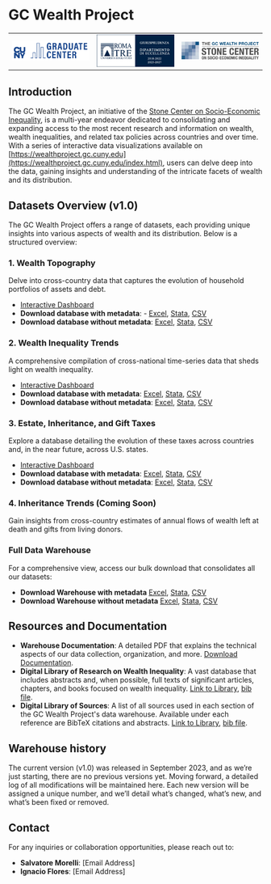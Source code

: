 # GC Wealth Project

<table align="center" width="80%">
  <tr>
    <td align="center" width="33.33%">
      <img src="logos/gc_logo.png" alt="GC Logo" style="width:100%;" />
    </td>
    <td align="center" width="33.33%">
      <img src="logos/roma_tre_logo.png" alt="Roma Tre Logo" style="width:100%;" />
    </td>
    <td align="center" width="33.33%">
      <img src="logos/stone_logo.png" alt="Stone Logo" style="width:100%;" />
    </td>
  </tr>
</table>



## Introduction
The GC Wealth Project, an initiative of the [Stone Center on Socio-Economic Inequality](https://stonecenter.gc.cuny.edu), is a multi-year endeavor dedicated to consolidating and expanding access to the most recent research and information on wealth, wealth inequalities, and related tax policies across countries and over time. With a series of interactive data visualizations available on [https://wealthproject.gc.cuny.edu](https://wealthproject.gc.cuny.edu/index.html), users can delve deep into the data, gaining insights and understanding of the intricate facets of wealth and its distribution.

## Datasets Overview (v1.0)

The GC Wealth Project offers a range of datasets, each providing unique insights into various aspects of wealth and its distribution. Below is a structured overview:

### 1. Wealth Topography
Delve into cross-country data that captures the evolution of household portfolios of assets and debt.
- [Interactive Dashboard](https://wealthproject.gc.cuny.edu/wealth-topography/)
- **Download database with metadata**: - [Excel](https://docs.google.com/spreadsheets/d/1xutdAMIt7b1GYCeMOIt99p8q7hKsQWQA/edit?usp=share_link&ouid=114609468696885316335&rtpof=true&sd=true), [Stata](https://drive.google.com/file/d/1VNqGylgn18FreKtjxXa4x3OsKy38Ddhg/view?usp=share_link), [CSV](https://drive.google.com/file/d/1l5GOdPlnj3njCxYSyTMeEDCsSJzcY7hT/view?usp=share_link)
- **Download database without metadata**: [Excel](https://docs.google.com/spreadsheets/d/10wCtyx4tj60qBpHcZ7jBkVyvtuRdjEXE/edit?usp=share_link&ouid=114609468696885316335&rtpof=true&sd=true), [Stata](https://drive.google.com/file/d/1o5YaVJUHqfuCGUM1e3xw0XO18J4puMfe/view?usp=share_link), [CSV](https://drive.google.com/file/d/1jKp0lyvuZ6Eibpo-mtSd9-dw8J2FMvu9/view?usp=share_link)

### 2. Wealth Inequality Trends
A comprehensive compilation of cross-national time-series data that sheds light on wealth inequality.
- [Interactive Dashboard](https://wealthproject.gc.cuny.edu/wealth-inequality-trends/)
- **Download database with metadata**: [Excel](https://docs.google.com/spreadsheets/d/1USTM9tcM_o0ysdfy38aJ3lQkYnshqiCb/edit?usp=share_link&ouid=114609468696885316335&rtpof=true&sd=true), [Stata](https://drive.google.com/file/d/1_haInueVXLEqIWXCjN3mdcioyc62xB9k/view?usp=share_link), [CSV](https://drive.google.com/file/d/1EwhXHR7ApZR6vv4IHmX1Ow-QLz-HWev5/view?usp=share_link)
- **Download database without metadata**: [Excel](https://docs.google.com/spreadsheets/d/1fr6-e9atnRMnuktQu-EVT9gdTrC59N-4/edit?usp=share_link&ouid=114609468696885316335&rtpof=true&sd=true), [Stata](https://drive.google.com/file/d/1gFx5hrZCRvl5HiOhhWbbmOOv7nbiryN-/view?usp=share_link), [CSV](https://drive.google.com/file/d/1ryEnZ7BZLLAQjhiisiBIfwdBYNSSFDdC/view?usp=share_link)

### 3. Estate, Inheritance, and Gift Taxes
Explore a database detailing the evolution of these taxes across countries and, in the near future, across U.S. states.
- [Interactive Dashboard](https://wealthproject.gc.cuny.edu/EIG/)
- **Download database with metadata**: [Excel](https://docs.google.com/spreadsheets/d/1pcTE4oALRQy_7VhYL7_8sSGIm87QhNxE/edit?usp=share_link&ouid=114609468696885316335&rtpof=true&sd=true), [Stata](https://docs.google.com/spreadsheets/d/1pcTE4oALRQy_7VhYL7_8sSGIm87QhNxE/edit?usp=share_link&ouid=114609468696885316335&rtpof=true&sd=true), [CSV](https://drive.google.com/file/d/1jnrs41Vgt1sdrRfab3JYh4QXVXz4eqWp/view?usp=share_link)
- **Download database without metadata**: [Excel](https://drive.google.com/file/d/1jnrs41Vgt1sdrRfab3JYh4QXVXz4eqWp/view?usp=share_link), [Stata](https://drive.google.com/file/d/1v4DEjdx43AjT3CJr5hh4U1r1KbL_af_k/view?usp=share_link), [CSV](https://drive.google.com/file/d/104zJ3w0WIcpP3BfTpOQUNbvul4WycHHD/view?usp=share_link)

### 4. Inheritance Trends (Coming Soon)
Gain insights from cross-country estimates of annual flows of wealth left at death and gifts from living donors.

### Full Data Warehouse
For a comprehensive view, access our bulk download that consolidates all our datasets:
- **Download Warehouse with metadata** [Excel](https://docs.google.com/spreadsheets/d/1gslB3SO_62tRohdmfUdGosWzZy6Qp0P_/edit?usp=share_link&ouid=114609468696885316335&rtpof=true&sd=true), [Stata](https://drive.google.com/file/d/1IkyPjhWQWEeQKfenHlbF8KiuWgSMvbwg/view?usp=share_link), [CSV](https://drive.google.com/file/d/1LcvVADxkFPRkzVJqn1QCfgXALIYCo9Vq/view?usp=share_link)
- **Download Warehouse without metadata** [Excel](https://docs.google.com/spreadsheets/d/1lGyiHlhob6ZAmKxrBQJJEhj-zTMbPW5B/edit?usp=share_link&ouid=114609468696885316335&rtpof=true&sd=true), [Stata](https://drive.google.com/file/d/1A3v16EaTHNFNsnqxOvJ8bIP-61YamiSG/view?usp=share_link), [CSV](https://drive.google.com/file/d/1DefGi4uM59yoeFzFzeOoh1744DktZf_n/view?usp=share_link)

## Resources and Documentation

- **Warehouse Documentation**: A detailed PDF that explains the technical aspects of our data collection, organization, and more. [Download Documentation](https://drive.google.com/file/d/1du3HqZnRxAoWiYhi2YS_rLKVxlruySjJ/view?usp=share_link).
- **Digital Library of Research on Wealth Inequality**: A vast database that includes abstracts and, when possible, full texts of significant articles, chapters, and books focused on wealth inequality. [Link to Library](https://wealthproject.gc.cuny.edu/digital-library-of-research/), [bib file](https://drive.google.com/file/d/1Y_jZT4CbtJHEEVhjB59taYhckgIW2tzZ/view?usp=share_link).
- **Digital Library of Sources**: A list of all sources used in each section of the GC Wealth Project's data warehouse. Available under each reference are BibTeX citations and abstracts. [Link to Library](https://wealthproject.gc.cuny.edu/data/data-sources-library/), [bib file](https://drive.google.com/file/d/1gfwMdiyWea66Vhm4wD3lLe0bDKKDT9tu/view?usp=share_link).

## Warehouse history 

The current version (v1.0) was released in September 2023, and as we’re just starting, there are no previous versions yet. Moving forward, a detailed log of all modifications will be maintained here. Each new version will be assigned a unique number, and we’ll detail what’s changed, what’s new, and what’s been fixed or removed.

## Contact
For any inquiries or collaboration opportunities, please reach out to:
- **Salvatore Morelli**: [Email Address]
- **Ignacio Flores**: [Email Address]

